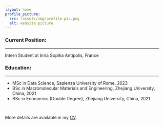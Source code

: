 ```yaml
---
layout: home
profile_picture:
  src: /assets/img/profile-pic.png
  alt: website picture
---
```


<h3 id="currant-position-">Current Position:</h3>
<hr>
<p>Intern Student at Inria Sopiha Antipolis, France</p>
<h3 id="education-">Education:</h3>
<hr>
<ul>
<li>MSc in  Data Science, Sapienza University of Rome, 2023</li>
<li>BSc in Macromolecular Materials and Engineering, Zhejiang University, China, 2021</li>
<li>BSc in Economics (Double Degree), Zhejiang University, China, 2021</li>
</ul>

<br />
<p>More details are available in my <a href="/assets/pdf/cv/xufeng_cv.pdf">CV</a>.</p>
